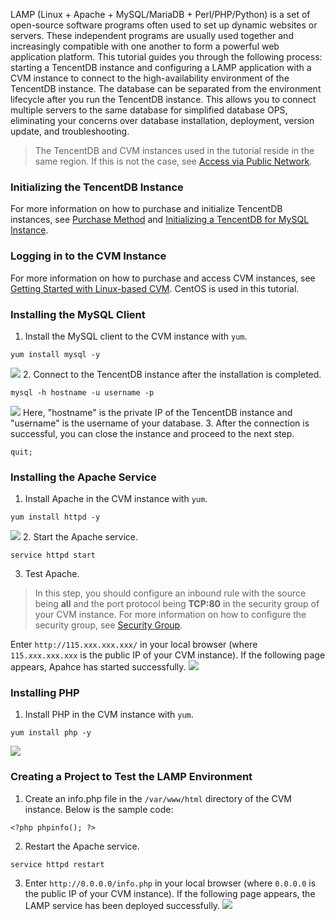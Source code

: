 LAMP (Linux + Apache + MySQL/MariaDB + Perl/PHP/Python) is a set of open-source software programs often used to set up dynamic websites or servers. These independent programs are usually used together and increasingly compatible with one another to form a powerful web application platform.
This tutorial guides you through the following process: starting a TencentDB instance and configuring a LAMP application with a CVM instance to connect to the high-availability environment of the TencentDB instance.
The database can be separated from the environment lifecycle after you run the TencentDB instance. This allows you to connect multiple servers to the same database for simplified database OPS, eliminating your concerns over database installation, deployment, version update, and troubleshooting.

>The TencentDB and CVM instances used in the tutorial reside in the same region. If this is not the case, see [Access via Public Network](https://intl.cloud.tencent.com/document/product/236/3130).

### Initializing the TencentDB Instance
For more information on how to purchase and initialize TencentDB instances, see [Purchase Method](https://intl.cloud.tencent.com/document/product/236/5160) and [Initializing a TencentDB for MySQL Instance](http://intl.cloud.tencent.com/document/product/236/3128).

### Logging in to the CVM Instance
For more information on how to purchase and access CVM instances, see [Getting Started with Linux-based CVM](http://intl.cloud.tencent.com/document/product/213/2936). CentOS is used in this tutorial.

### Installing the MySQL Client
1. Install the MySQL client to the CVM instance with `yum`.
```
yum install mysql -y
```
![](https://mc.qcloudimg.com/static/img/8b952d6d7d767413a6558e82df092d44/image.png)
2. Connect to the TencentDB instance after the installation is completed.
```
mysql -h hostname -u username -p
```
![](https://mc.qcloudimg.com/static/img/297856a53959582220b9bba6f06ce9f6/image.png)
Here, "hostname" is the private IP of the TencentDB instance and "username" is the username of your database.
3. After the connection is successful, you can close the instance and proceed to the next step.
```
quit;
```

### Installing the Apache Service
1. Install Apache in the CVM instance with `yum`.
```
yum install httpd -y
```
![](https://mc.qcloudimg.com/static/img/dc142f813e8e8474a5994e2e841828f2/image.png)
2. Start the Apache service.
```
service httpd start
```
3. Test Apache.
>In this step, you should configure an inbound rule with the source being **all** and the port protocol being **TCP:80** in the security group of your CVM instance. For more information on how to configure the security group, see [Security Group](http://intl.cloud.tencent.com/document/product/213/12452).
>
Enter `http://115.xxx.xxx.xxx/` in your local browser (where `115.xxx.xxx.xxx` is the public IP of your CVM instance). If the following page appears, Apahce has started successfully.
![](https://main.qcloudimg.com/raw/80941070a1a309ba484527473c915221.png)

### Installing PHP 
1. Install PHP in the CVM instance with `yum`.
```
yum install php -y
```
![](https://mc.qcloudimg.com/static/img/61a0864ddbb70e65c63ad5093e8165d4/image.png)

### Creating a Project to Test the LAMP Environment
1. Create an info.php file in the `/var/www/html` directory of the CVM instance. Below is the sample code:
```
<?php phpinfo(); ?>
```
2. Restart the Apache service.
```
service httpd restart
```
3. Enter `http://0.0.0.0/info.php` in your local browser (where `0.0.0.0` is the public IP of your CVM instance). If the following page appears, the LAMP service has been deployed successfully.
![](https://mc.qcloudimg.com/static/img/0bc6667d122fe85d505fbe50b507b60a/image.png)
